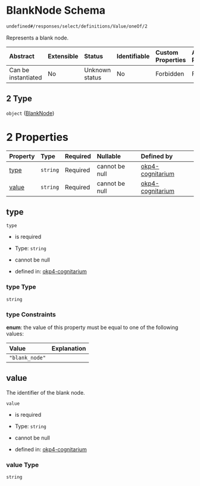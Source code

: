 # BlankNode Schema

```txt
undefined#/responses/select/definitions/Value/oneOf/2
```

Represents a blank node.

| Abstract            | Extensible | Status         | Identifiable | Custom Properties | Additional Properties | Access Restrictions | Defined In                                                                     |
| :------------------ | :--------- | :------------- | :----------- | :---------------- | :-------------------- | :------------------ | :----------------------------------------------------------------------------- |
| Can be instantiated | No         | Unknown status | No           | Forbidden         | Forbidden             | none                | [okp4-cognitarium.json\*](schema/okp4-cognitarium.json "open original schema") |

## 2 Type

`object` ([BlankNode](okp4-cognitarium-responses-selectresponse-definitions-value-oneof-blanknode.md))

# 2 Properties

| Property        | Type     | Required | Nullable       | Defined by                                                                                                                                                                                   |
| :-------------- | :------- | :------- | :------------- | :------------------------------------------------------------------------------------------------------------------------------------------------------------------------------------------- |
| [type](#type)   | `string` | Required | cannot be null | [okp4-cognitarium](okp4-cognitarium-responses-selectresponse-definitions-value-oneof-blanknode-properties-type.md "undefined#/responses/select/definitions/Value/oneOf/2/properties/type")   |
| [value](#value) | `string` | Required | cannot be null | [okp4-cognitarium](okp4-cognitarium-responses-selectresponse-definitions-value-oneof-blanknode-properties-value.md "undefined#/responses/select/definitions/Value/oneOf/2/properties/value") |

## type

`type`

* is required

* Type: `string`

* cannot be null

* defined in: [okp4-cognitarium](okp4-cognitarium-responses-selectresponse-definitions-value-oneof-blanknode-properties-type.md "undefined#/responses/select/definitions/Value/oneOf/2/properties/type")

### type Type

`string`

### type Constraints

**enum**: the value of this property must be equal to one of the following values:

| Value          | Explanation |
| :------------- | :---------- |
| `"blank_node"` |             |

## value

The identifier of the blank node.

`value`

* is required

* Type: `string`

* cannot be null

* defined in: [okp4-cognitarium](okp4-cognitarium-responses-selectresponse-definitions-value-oneof-blanknode-properties-value.md "undefined#/responses/select/definitions/Value/oneOf/2/properties/value")

### value Type

`string`
